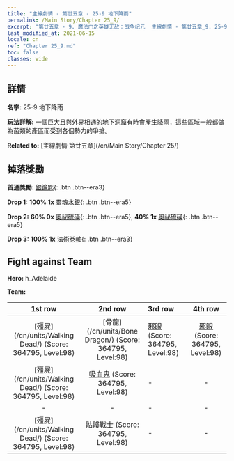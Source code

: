 ```yaml
---
title: "主線劇情 - 第廿五章 - 25-9 地下降雨"
permalink: /Main Story/Chapter 25_9/
excerpt: "第廿五章 - 9. 魔法门之英雄无敌：战争纪元  主線劇情 - 第廿五章_9. 25-9 地下降雨"
last_modified_at: 2021-06-15
locale: cn
ref: "Chapter 25_9.md"
toc: false
classes: wide
---
```


## 詳情

 **名字:** 25-9 地下降雨

 **玩法詳解:** 一個巨大且與外界相通的地下洞窟有時會產生降雨，這些區域一般都做為菌類的產區而受到各個勢力的爭搶。

 **Related to:** [主線劇情 第廿五章](/cn/Main Story/Chapter 25/)

## 掉落獎勵

 **首通獎勵:** [銀鑰匙](/cn/Items/con_693/){: .btn .btn--era3}

 **Drop 1:** **100% 1x** [靈魂水銀](/cn/Items/mat_84/){: .btn .btn--era5}

 **Drop 2:** **60% 0x** [奧祕硫磺](/cn/Items/mat_78/){: .btn .btn--era5}, **40% 1x** [奧祕硫磺](/cn/Items/mat_78/){: .btn .btn--era5}

 **Drop 3:** **100% 1x** [法術卷軸](/cn/Items/con_694/){: .btn .btn--era3}


## Fight against Team
 **Hero:** h_Adelaide

 **Team:**


  | 1st row | 2nd row | 3rd row | 4th row |
  |:----:|:----:|:----|:----:|
  | [殭屍](/cn/units/Walking Dead/) (Score: 364795, Level:98)  | [骨龍](/cn/units/Bone Dragon/) (Score: 364795, Level:98)  | [邪眼](/cn/units/Beholder/) (Score: 364795, Level:98)  | [邪眼](/cn/units/Beholder/) (Score: 364795, Level:98)  |
  | [殭屍](/cn/units/Walking Dead/) (Score: 364795, Level:98)  | [吸血鬼](/cn/units/Vampire/) (Score: 364795, Level:98)  | - | - |
  | - | - | - | - |
  | [殭屍](/cn/units/Walking Dead/) (Score: 364795, Level:98)  | [骷髏戰士](/cn/units/Skeleton/) (Score: 364795, Level:98)  | - | - |


